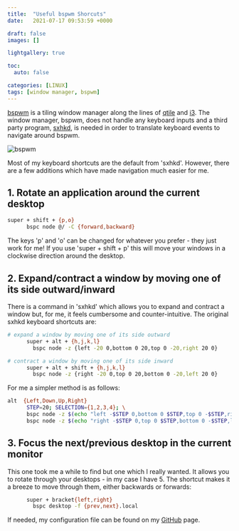 ```yaml
---
title:  "Useful bspwm Shorcuts"
date:   2021-07-17 09:53:59 +0000

draft: false
images: []

lightgallery: true

toc:
  auto: false

categories: [LINUX]
tags: [window manager, bspwm]
---
```


[bspwm](https://github.com/baskerville/bspwm) is a tiling window manager along the lines of [qtile](https://dajhub.co.uk/2021/07/03/Qtile-in-Manjaro.html) and [i3](https://i3wm.org).  The window manager, bspwm, does not handle any keyboard inputs and a third party program, [sxhkd](https://github.com/baskerville/sxhkd), is needed in order to translate keyboard events to navigate around bspwm.

![bspwm](https://imgur.com/jeBh6ZY.png)

Most of my keyboard shortcuts are the default from 'sxhkd'.  However, there are a few additions which have made navigation much easier for me.

## 1. Rotate an application around the current desktop
      
```bash
super + shift + {p,o}
      bspc node @/ -C {forward,backward}
```
The keys 'p' and 'o' can be changed for whatever you prefer - they just work for me!  If you use 'super + shift + p' this will move your windows in a clockwise direction around the desktop.

## 2. Expand/contract a window by moving one of its side outward/inward
There is a command in 'sxhkd' which allows you to expand and contract a window but, for me, it feels cumbersome and counter-intuitive.  The original sxhkd keyboard shortcuts are:

```bash
# expand a window by moving one of its side outward
      super + alt + {h,j,k,l}
      	bspc node -z {left -20 0,bottom 0 20,top 0 -20,right 20 0}

# contract a window by moving one of its side inward
      super + alt + shift + {h,j,k,l}
      	bspc node -z {right -20 0,top 0 20,bottom 0 -20,left 20 0}
```

For me a simpler method is as follows:

```bash
alt  {Left,Down,Up,Right}
      STEP=20; SELECTION={1,2,3,4}; \
      bspc node -z $(echo "left -$STEP 0,bottom 0 $STEP,top 0 -$STEP,right $STEP 0" | cut -d',' -f$SELECTION) || \
      bspc node -z $(echo "right -$STEP 0,top 0 $STEP,bottom 0 -$STEP,left $STEP 0" | cut -d',' -f$SELECTION)
```

## 3. Focus the next/previous desktop in the current monitor
This one took me a while to find but one which I really wanted.  It allows you to rotate through your desktops - in my case I have 5.  The shortcut makes it a breeze to move through them, either backwards or forwards:

```bash
      super + bracket{left,right}
      	bspc desktop -f {prev,next}.local
```

If needed, my configuration file can be found on my [GitHub](https://github.com/dajhub/dotfiles/blob/646ed25912b5aedb1752ffaa9dd2a9536c10da60/BSPWM/sxhkd/sxhkdrc) page.
